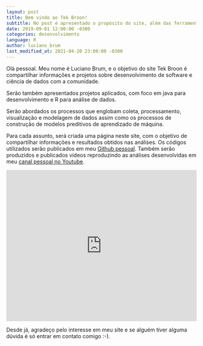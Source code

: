 ```yaml
---
layout: post
title: Bem vindo ao Tek Broon!
subtitle: No post é apresentado o propósito do site, além das ferramentas e ambientes que serão utilizados para apresentação de análises no âmbito do mundo de Tecnologia.
date: 2019-09-01 12:00:00 -0300
categories: desenvolvimento
language: R
author: luciano_brum
last_modified_at: 2021-04-20 23:00:00 -0300
---
```


Olá pessoal. Meu nome é Luciano Brum, e o objetivo do site Tek Broon é compartilhar informações e projetos sobre desenvolvimento de software e ciência de dados com a comunidade.


Serão também apresentados projetos aplicados, com foco em java para desenvolvimento e R para análise de dados. 


Serão abordados os processos que englobam coleta, processamento, visualização e modelagem de dados assim como os processos de construção de modelos preditivos de aprendizado de máquina.


Para cada assunto, será criada uma página neste site, com o objetivo de compartilhar informações e resultados obtidos nas análises. Os códigos utilizados serão publicados em meu [Github pessoal](https://github.com/Lubrum). Também serão produzidos e publicados vídeos reproduzindo as análises desenvolvidas em meu [canal pessoal no Youtube](https://www.youtube.com/channel/UCAX8r-2riNaYslvOQjgM5PQ).


<iframe width="100%" height="400" src="https://www.youtube.com/embed/YwuX569mQms" frameborder="0" allow="accelerometer; autoplay; encrypted-media; gyroscope; picture-in-picture" allowfullscreen></iframe>


Desde já, agradeço pelo interesse em meu site e se alguém tiver alguma dúvida é só entrar em contato comigo :-).
